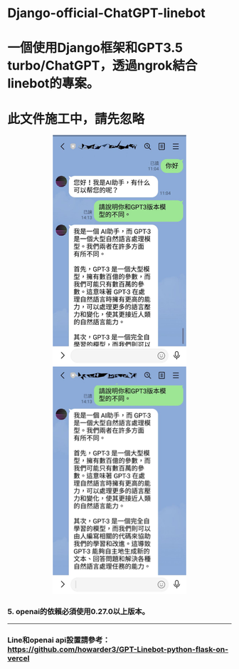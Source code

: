 # Django-official-ChatGPT-linebot
# 一個使用Django框架和GPT3.5 turbo/ChatGPT，透過ngrok結合linebot的專案。

# 此文件施工中，請先忽略

<div align="center">
  <img src="demo/demo1.png" width="300"/>
</div>

<div align="center">
  <img src="demo/demo2.png" width="300"/>
</div>

### 5. openai的依賴必須使用0.27.0以上版本。
------
### Line和openai api設置請參考： https://github.com/howarder3/GPT-Linebot-python-flask-on-vercel
